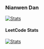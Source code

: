 <h3>Nianwen Dan</h3>
<a href="https://github.com/NianwenDan"><img alt="Stats" src="https://github-readme-stats.vercel.app/api?username=NianwenDan&rank_icon=github&line_height=28&show_icons=true&hide_border=true"></a>
<!--
<a href="https://github.com/NianwenDan"><img alt="Stats" src="https://github-readme-stats.vercel.app/api/top-langs/?username=NianwenDan&show_icons=true&layout=compact&theme=vue&langs_count=10&hide_border=true"></a>
-->

#### LeetCode Stats

<a href="https://leetcode.com/Pigeon_D"><img alt="Stats" src="https://leetcard.jacoblin.cool/Pigeon_D?theme=light&font=JetBrains%20Mono&ext=heatmap"></a>
